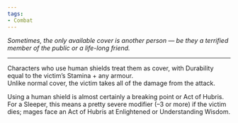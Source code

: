 ```yaml
---
tags:
- Combat
---
```


_Sometimes, the only available cover is another person — be they a terrified member of the public or a life-long friend._

---

Characters who use human shields treat them as cover, with Durability equal to the victim’s Stamina + any armour.\
Unlike normal cover, the victim takes all of the damage from the attack.

Using a human shield is almost certainly a breaking point or Act of Hubris.\
For a Sleeper, this means a pretty severe modifier (–3 or more) if the victim dies; mages face an Act of Hubris at Enlightened or Understanding Wisdom.